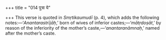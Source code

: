 +++
title = "014 पुत्रा ये"

+++
This verse is quoted in *Smṛtikaumudī* (p. 4), which adds the following
notes:—‘*Anantarastrījāḥ*,’ born of wives of inferior
castes;—‘*mātṛdoṣāt*,’ by reason of the inferiority of the mother’s
caste,—‘*anantaranāmnaḥ*,’ named after the mother’s caste.


